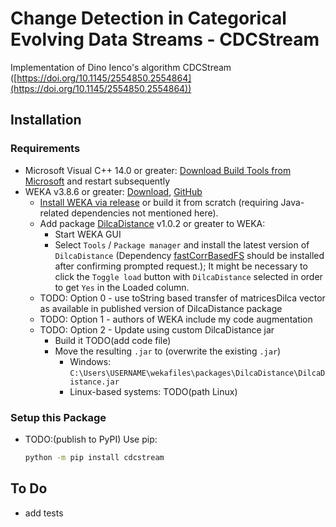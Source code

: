 # Change Detection in Categorical Evolving Data Streams - CDCStream

Implementation of Dino Ienco's algorithm CDCStream ([https://doi.org/10.1145/2554850.2554864](https://doi.org/10.1145/2554850.2554864))


## Installation
### Requirements
* Microsoft Visual C++ 14.0 or greater: [Download Build Tools from Microsoft](https://visualstudio.microsoft.com/de/visual-cpp-build-tools/) and restart subsequently
* WEKA v3.8.6 or greater: [Download](https://waikato.github.io/weka-wiki/downloading_weka/), [GitHub](https://github.com/Waikato/weka-3.8/)
  * [Install WEKA via release](https://sourceforge.net/projects/weka/) or build it from scratch (requiring Java-related dependencies not mentioned here).
  * Add package [DilcaDistance](https://weka.sourceforge.io/packageMetaData/DilcaDistance/index.html) v1.0.2 or greater to WEKA:
    * Start WEKA GUI
    * Select `Tools` / `Package manager` and install the latest version of `DilcaDistance` (Dependency [fastCorrBasedFS](https://weka.sourceforge.io/packageMetaData/fastCorrBasedFS/index.html) should be installed after confirming prompted request.); It might be necessary to click the `Toggle load` button with `DilcaDistance` selected in order to get `Yes` in the Loaded column.
  * TODO: Option 0 - use toString based transfer of matricesDilca vector as available in published version of DilcaDistance package
  * TODO: Option 1 - authors of WEKA include my code augmentation
  * TODO: Option 2 - Update using custom DilcaDistance jar
    * Build it TODO(add code file)
    * Move the resulting `.jar` to (overwrite the existing `.jar`)
      * Windows: `C:\Users\USERNAME\wekafiles\packages\DilcaDistance\DilcaDistance.jar` 
      * Linux-based systems: TODO(path Linux)

### Setup this Package
* TODO:(publish to PyPI) Use pip:
  ```sh
  python -m pip install cdcstream
  ```

## To Do
* add tests
